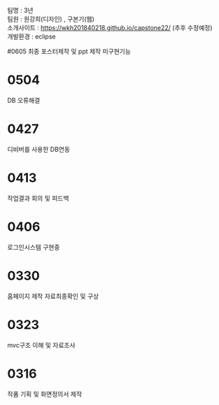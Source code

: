 팀명 : 3년<br />
팀원 : 원강희(디자인) , 구본기(웹) <br />
소개사이트 : https://wkh201840218.github.io/capstone22/ (추후 수정예정) <br />
개발환경 : eclipse

#0605
최종 포스터제작 및 ppt 제작 미구현기능 
# 0504
DB 오류해결
# 0427
디비버를 사용한 DB연동
# 0413
작업결과 회의 및 피드백
# 0406
로그인시스템 구현중
# 0330
홈페이지 제작 자료최종확인 및 구상
# 0323
mvc구조 이해 및 자료조사 
# 0316
작품 기획 및 화면정의서 제작
